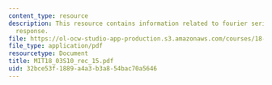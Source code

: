 ```yaml
---
content_type: resource
description: This resource contains information related to fourier series and harmonic
  response.
file: https://ol-ocw-studio-app-production.s3.amazonaws.com/courses/18-03-differential-equations-spring-2010/32bce53f1889a4a3b3a854bac70a5646_MIT18_03S10_rec_15.pdf
file_type: application/pdf
resourcetype: Document
title: MIT18_03S10_rec_15.pdf
uid: 32bce53f-1889-a4a3-b3a8-54bac70a5646
---
```

